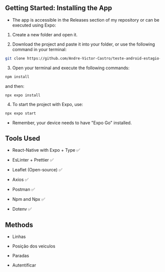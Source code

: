 ## Getting Started: Installing the App

- The app is accessible in the Releases section of my repository or can be executed using Expo:

1. Create a new folder and open it.

2. Download the project and paste it into your folder, or use the following command in your terminal:

~~~bash
git clone https://github.com/Andre-Victor-Castro/teste-android-estagio-v1.git 
~~~
 
3. Open your terminal and execute the following commands:

~~~bash
npm install
~~~
and then:
~~~~bash
npx expo install
~~~~

4. To start the project with Expo, use:

~~~~bash
npx expo start
~~~~

- Remember, your device needs to have "Expo Go" installed.

## Tools Used

- React-Native with Expo + Type ✅

- EsLinter + Prettier ✅

- Leaflet (Open-source) ✅

- Axios ✅

- Postman ✅

- Npm and Npx ✅

- Dotenv ✅

## Methods

- Linhas 

- Posição dos veiculos

- Paradas

- Autentificar
